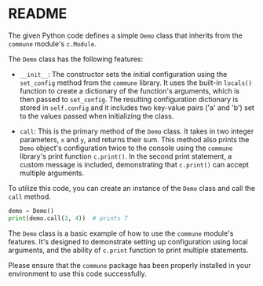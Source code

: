 # README

The given Python code defines a simple `Demo` class that inherits from the `commune` module's `c.Module`. 

The `Demo` class has the following features:

- `__init__`: The constructor sets the initial configuration using the `set_config` method from the `commune` library. It uses the built-in `locals()` function to create a dictionary of the function's arguments, which is then passed to `set_config`. The resulting configuration dictionary is stored in `self.config` and it includes two key-value pairs ('a' and 'b') set to the values passed when initializing the class.

- `call`: This is the primary method of the `Demo` class. It takes in two integer parameters, `x` and `y`, and returns their sum. This method also prints the `Demo` object's configuration twice to the console using the `commune` library's print function `c.print()`. In the second print statement, a custom message is included, demonstrating that `c.print()` can accept multiple arguments.

To utilize this code, you can create an instance of the `Demo` class and call the `call` method.

```python
demo = Demo()
print(demo.call(3, 4))  # prints 7
```

The `Demo` class is a basic example of how to use the `commune` module's features. It's designed to demonstrate setting up configuration using local arguments, and the ability of `c.print` function to print multiple statements.

Please ensure that the `commune` package has been properly installed in your environment to use this code successfully.